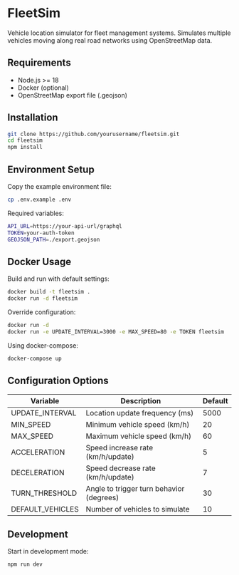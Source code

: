 # FleetSim

Vehicle location simulator for fleet management systems. Simulates multiple vehicles moving along real road networks using OpenStreetMap data.

## Requirements

- Node.js >= 18
- Docker (optional)
- OpenStreetMap export file (.geojson)

## Installation

```bash
git clone https://github.com/yourusername/fleetsim.git
cd fleetsim
npm install
```

## Environment Setup
Copy the example environment file:

```bash
cp .env.example .env
```

Required variables:

```bash
API_URL=https://your-api-url/graphql
TOKEN=your-auth-token
GEOJSON_PATH=./export.geojson
```

## Docker Usage
Build and run with default settings:

```bash
docker build -t fleetsim .
docker run -d fleetsim
```

Override configuration:

```bash
docker run -d 
docker run -e UPDATE_INTERVAL=3000 -e MAX_SPEED=80 -e TOKEN fleetsim
```

Using docker-compose:

```bash
docker-compose up
```

## Configuration Options

| Variable         | Description                             | Default |
| ---------------- | --------------------------------------- | ------- |
| UPDATE_INTERVAL  | Location update frequency (ms)          | 5000    |
| MIN_SPEED        | Minimum vehicle speed (km/h)            | 20      |
| MAX_SPEED        | Maximum vehicle speed (km/h)            | 60      |
| ACCELERATION     | Speed increase rate (km/h/update)       | 5       |
| DECELERATION     | Speed decrease rate (km/h/update)       | 7       |
| TURN_THRESHOLD   | Angle to trigger turn behavior (degrees)| 30      |
| DEFAULT_VEHICLES | Number of vehicles to simulate          | 10      |

## Development

Start in development mode:

```bash
npm run dev
```





